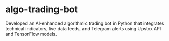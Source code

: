 # algo-trading-bot
Developed an AI-enhanced algorithmic trading bot in Python that integrates technical indicators, live data feeds, and Telegram alerts using Upstox API and TensorFlow models.
